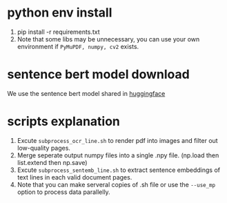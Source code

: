 # python env install

1. pip install -r requirements.txt 
2. Note that some libs may be unnecessary, you can use your own environment if `PyMuPDF, numpy, cv2` exists.

# sentence bert model download

We use the sentence bert model shared in [huggingface](https://huggingface.co/sentence-transformers/roberta-base-nli-stsb-mean-tokens)

# scripts explanation

1. Excute `subprocess_ocr_line.sh` to render pdf into images and filter out low-quality pages.
2. Merge seperate output numpy files into a single .npy file. (np.load then list.extend then np.save)
3. Excute `subprocess_sentemb_line.sh` to extract sentence embeddings of text lines in each valid document pages.
4. Note that you can make serveral copies of .sh file or use the `--use_mp` option to process data parallelly.